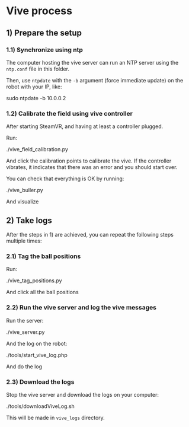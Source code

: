 # Vive process

## 1) Prepare the setup

### 1.1) Synchronize using ntp

The computer hosting the vive server can run an NTP server using the `ntp.conf`
file in this folder.

Then, use `ntpdate` with the `-b` argument (force immediate update) on the robot
with your IP, like:

  sudo ntpdate -b 10.0.0.2

### 1.2) Calibrate the field using vive controller

After starting SteamVR, and having at least a controller plugged.

Run:

  ./vive_field_calibration.py

And click the calibration points to calibrate the vive. If the controller vibrates,
it indicates that there was an error and you should start over.

You can check that everything is OK by running:

  ./vive_buller.py

And visualize

## 2) Take logs

After the steps in 1) are achieved, you can repeat the following steps
multiple times:

### 2.1) Tag the ball positions

Run:

  ./vive_tag_positions.py

And click all the ball positions

### 2.2) Run the vive server and log the vive messages

Run the server:

  ./vive_server.py

And the log on the robot:

  ./tools/start_vive_log.php

And do the log

### 2.3) Download the logs

Stop the vive server and download the logs on your computer:

  ./tools/downloadViveLog.sh

This will be made in `vive_logs` directory.